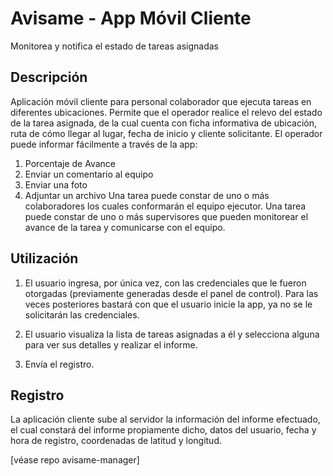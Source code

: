 # Avisame - App Móvil Cliente

Monitorea y notifica el estado de tareas asignadas

## Descripción

Aplicación móvil cliente para personal colaborador que ejecuta tareas en diferentes ubicaciones.
Permite que el operador realice el relevo del estado de la tarea asignada, de la cual cuenta con ficha informativa de ubicación, ruta de cómo llegar al lugar, fecha de inicio y cliente solicitante.
El operador puede informar fácilmente a través de la app:
1) Porcentaje de Avance
2) Enviar un comentario al equipo
3) Enviar una foto
4) Adjuntar un archivo
Una tarea puede constar de uno o más colaboradores los cuales conformarán el equipo ejecutor.
Una tarea puede constar de uno o más supervisores que pueden monitorear el avance de la tarea y comunicarse con el equipo.

## Utilización

1) El usuario ingresa, por única vez, con las credenciales que le fueron otorgadas (previamente generadas desde el panel de control). Para las veces posteriores bastará con que el usuario inicie la app, ya no se le solicitarán las credenciales. 

2) El usuario visualiza la lista de tareas asignadas a él y selecciona alguna para ver sus detalles y realizar el informe.

3) Envía el registro.

## Registro

La aplicación cliente sube al servidor la información del informe efectuado, el cual constará del informe propiamente dicho, datos del usuario, fecha y hora de registro, coordenadas de latitud y longitud.

[véase repo avisame-manager]
